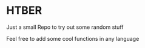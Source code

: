 # HTBER

Just a small Repo to try out some random stuff

Feel free to add some cool functions in any language
